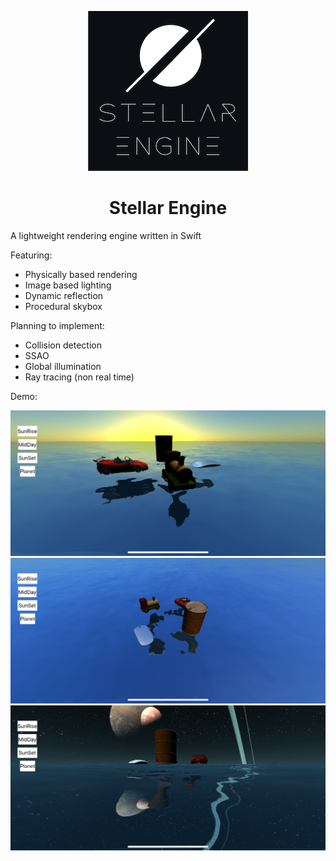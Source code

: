 
<p align="center">
  <img src="./Images/logo/StellarEngine_logo_256.png" />
</p>

<h1 align="center">
  Stellar Engine
</h1>

A lightweight rendering engine written in Swift

Featuring:
- Physically based rendering
- Image based lighting
- Dynamic reflection
- Procedural skybox

Planning to implement:
- Collision detection
- SSAO
- Global illumination
- Ray tracing (non real time)

Demo:

![](./Images/1.png)
![](./Images/2.png)
![](./Images/3.png)
